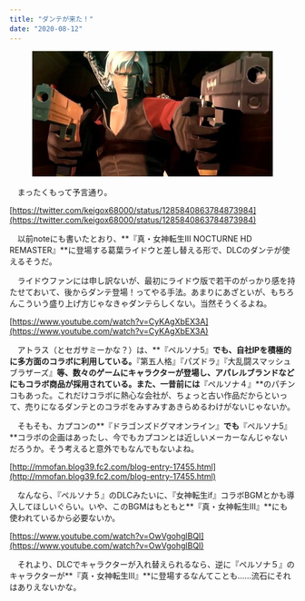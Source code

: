 ```yaml
---
title: "ダンテが来た！"
date: "2020-08-12"
---
```


<figure>

![](assets/n68540025a30c_46b79c91d49fb6b14c62d440e8299ae3.jpg)

</figure>

　まったくもって予言通り。

[https://twitter.com/keigox68000/status/1285840863784873984](https://twitter.com/keigox68000/status/1285840863784873984)

　以前noteにも書いたとおり、**『真・女神転生III NOCTURNE HD REMASTER』**に登場する葛葉ライドウと差し替える形で、DLCのダンテが使えるそうだ。

　ライドウファンには申し訳ないが、最初にライドウ版で若干のがっかり感を持たせておいて、後からダンテ登場！ってやる手法。あまりにあざといが、もちろんこういう盛り上げ方じゃなきゃダンテらしくない。当然そうくるよね。

[https://www.youtube.com/watch?v=CyKAgXbEX3A](https://www.youtube.com/watch?v=CyKAgXbEX3A)

　アトラス（とセガサミーかな？）は、**『ペルソナ5』**でも、自社IPを積極的に多方面のコラボに利用している。**『第五人格』『パズドラ』『大乱闘スマッシュブラザーズ』**等、数々のゲームにキャラクターが登場し、アパレルブランドなどにもコラボ商品が採用されている。また、一昔前には**『ペルソナ４』**のパチンコもあった。これだけコラボに熱心な会社が、ちょっと古い作品だからといって、売りになるダンテとのコラボをみすみすあきらめるわけがないじゃないか。

　そもそも、カプコンの**『ドラゴンズドグマオンライン』**でも**『ペルソナ5』**コラボの企画はあったし、今でもカプコンとは近しいメーカーなんじゃないだろうか。そう考えると意外でもなんでもないよね。

[http://mmofan.blog39.fc2.com/blog-entry-17455.html](http://mmofan.blog39.fc2.com/blog-entry-17455.html)

　なんなら、『ペルソナ５』のDLCみたいに、『女神転生if』コラボBGMとかも導入してほしいぐらい。いや、このBGMはもともと**『真・女神転生III』**にも使われているから必要ないか。

[https://www.youtube.com/watch?v=OwVgohglBQI](https://www.youtube.com/watch?v=OwVgohglBQI)

　それより、DLCでキャラクターが入れ替えられるなら、逆に『ペルソナ５』のキャラクターが**『真・女神転生III』**に登場するなんてことも……流石にそれはありえないかな。
